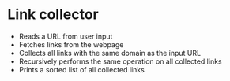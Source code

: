 # Link collector

- Reads a URL from user input
- Fetches links from the webpage
- Collects all links with the same domain as the input URL
- Recursively performs the same operation on all collected links
- Prints a sorted list of all collected links